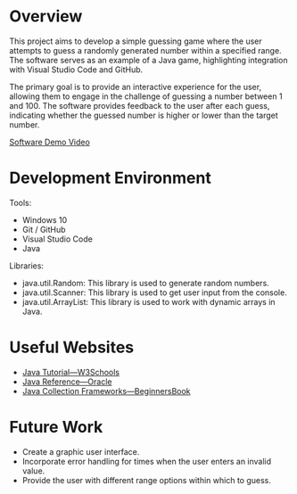 # Overview

This project aims to develop a simple guessing game where the user attempts to guess a randomly generated number within a specified range. The software serves as an example of a Java game, highlighting integration with Visual Studio Code and GitHub.

The primary goal is to provide an interactive experience for the user, allowing them to engage in the challenge of guessing a number between 1 and 100. The software provides feedback to the user after each guess, indicating whether the guessed number is higher or lower than the target number. 

[Software Demo Video](https://youtu.be/vuds5kA__JA)

# Development Environment

Tools:
- Windows 10
- Git / GitHub
- Visual Studio Code
- Java

Libraries:
- java.util.Random: This library is used to generate random numbers. 
- java.util.Scanner: This library is used to get user input from the console.
- java.util.ArrayList: This library is used to work with dynamic arrays in Java. 

# Useful Websites

- [Java Tutorial—W3Schools](https://www.w3schools.com/java/default.asp)
- [Java Reference—Oracle](https://docs.oracle.com/en/java/javase/index.html)
- [Java Collection Frameworks—BeginnersBook](https://beginnersbook.com/java-collections-tutorials/)


# Future Work

- Create a graphic user interface.
- Incorporate error handling for times when the user enters an invalid value.
- Provide the user with different range options within which to guess.